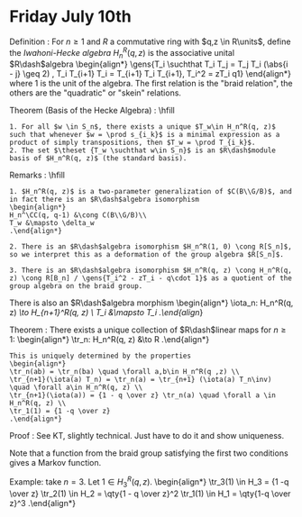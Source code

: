# Friday July 10th

Definition
:   For $n\geq 1$ and $R$ a commutative ring with $q,z \in R\units$, define the *Iwahoni-Hecke algebra* $H_n^R(q, z)$ is the associative unital $R\dash$algebra 
    \begin{align*}
    \gens{T_i \suchthat T_i T_j = T_j T_i (\abs{i - j} \geq 2) , T_i T_{i+1} T_i = T_{i+1} T_i T_{i+1}, T_i^2 = zT_i q1}
    \end{align*}
    where $1$ is the unit of the algebra.
    The first relation is the "braid relation", the others are the "quadratic" or "skein" relations.

Theorem (Basis of the Hecke Algebra)
:   \hfill

    1. For all $w \in S_n$, there exists a unique $T_w\in H_n^R(q, z)$ such that whenever $w = \prod s_{i_k}$ is a minimal expression as a product of simply transpositions, then $T_w = \prod T_{i_k}$.
    2. The set $\theset {T_w \suchthat w\in S_n}$ is an $R\dash$module basis of $H_n^R(q, z)$ (the standard basis).


Remarks
:   \hfill

    1. $H_n^R(q, z)$ is a two-parameter generalization of $C(B\\G/B)$, and in fact there is an $R\dash$algebra isomorphism 
    \begin{align*}
    H_n^\CC(q, q-1) &\cong C(B\\G/B)\\
    T_w &\mapsto \delta_w
    .\end{align*}

    2. There is an $R\dash$algebra isomorphism $H_n^R(1, 0) \cong R[S_n]$, so we interpret this as a deformation of the group algebra $R[S_n]$.

    3. There is an $R\dash$algebra isomorphism $H_n^R(q, z) \cong H_n^R(q, z) \cong R[B_n] / \gens{T_i^2 - zT_i - q\cdot 1}$ as a quotient of the group algebra on the braid group.

There is also an $R\dash$algebra morphism
\begin{align*}
\iota_n: H_n^R(q, z) *\to H_{n+1}^R(q, z) \\
T_i &\mapsto T_i
.\end{align*}

Theorem
:   There exists a unique collection of $R\dash$linear maps for $n\geq 1$:
    \begin{align*}
    \tr_n: H_n^R(q, z) &\to R
    .\end{align*}

    This is uniquely determined by the properties
    \begin{align*}
    \tr_n(ab) = \tr_n(ba) \quad \forall a,b\in H_n^R(q ,z) \\
    \tr_{n+1}(\iota(a) T_n) = \tr_n(a) = \tr_{n+1} (\iota(a) T_n\inv) \quad \forall a\in H_n^R(q, z) \\
    \tr_{n+1}(\iota(a)) = {1 - q \over z} \tr_n(a) \quad \forall a \in H_n^R(q, z) \\
    \tr_1(1) = {1 -q \over z}
    .\end{align*}

Proof
: See KT, slightly technical. Just have to do it and show uniqueness.

Note that a function from the braid group satisfying the first two conditions gives a Markov function.


Example: take $n=3$.
Let $1\in H_3^R(q, z)$.
\begin{align*}
\tr_3(1) \in H_3 = {1 -q \over z} \tr_2(1) \in H_2 = \qty{1 - q \over z}^2 \tr_1(1) \in H_1 = \qty{1-q \over z}^3
.\end{align*}



